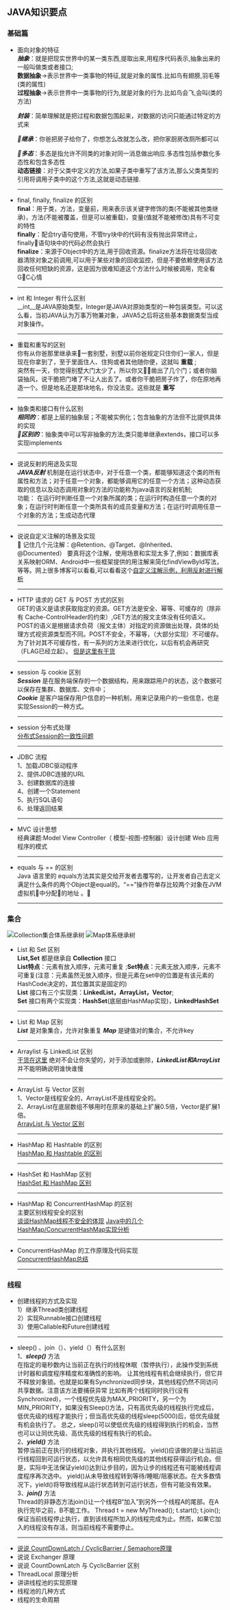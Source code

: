 ## JAVA知识要点

### 基础篇

- 面向对象的特征<br/>
    ___抽象___：就是把现实世界中的某一类东西,提取出来,用程序代码表示,抽象出来的一般叫做类或者接口;<br/>
    __数据抽象__->表示世界中一类事物的特征,就是对象的属性.比如鸟有翅膀,羽毛等(类的属性)<br/>
    __过程抽象__->表示世界中一类事物的行为,就是对象的行为.比如鸟会飞,会叫(类的方法)<br/>

    ___封装___：简单理解就是把过程和数据包围起来，对数据的访问只能通过特定的方式来<br/>

    ___继承___：你爸把房子给你了，你想怎么改就怎么改，把你家厨房改厕所都可以<br/>

    ___多态___：多态是指允许不同类的对象对同一消息做出响应.多态性包括参数化多态性和包含多态性<br/>
    __动态链接__：对于父类中定义的方法,如果子类中重写了该方法,那么父类类型的引用将调用子类中的这个方法,这就是动态链接.
    ***
- final, finally, finalize 的区别<br/>
    __final__：用于类，方法，变量前，用来表示该关键字修饰的类(不能被其他类继承)，方法(不能被覆盖，但是可以被重载)，变量(值就不能被修改)具有不可变的特性<br/>
    __finally__：配合try语句使用，不管try块中的代码有没有抛出异常终止，finally语句块中的代码必然会执行<br/>
    __finalize__：来源于Object中的方法,用于回收资源。finalize方法将在垃圾回收器清除对象之前调用,可以用于某些对象的回收监控，但是不要依赖使用该方法回收任何短缺的资源，这是因为很难知道这个方法什么时候被调用，完全看GC心情
    ***
- int 和 Integer 有什么区别<br/>
    __int__是JAVA原始类型，Integer是JAVA对原始类型的一种包装类型。可以这么看，当初JAVA认为万事万物兼对象，JAVA5之后将这些基本数据类型当成对象操作。
    ***
- 重载和重写的区别<br/>
    你有从你爸那里继承来一套别墅，别墅以前你爸规定只住你们一家人，但是现在你拿到了，至于里面住人、住狗或者其他随你便，这就叫 __重载__ ;<br/>
    突然有一天，你觉得别墅大门太少了，所以你又凿出了几个门；或者你脑袋抽风，说干脆把门堵了不让人出去了。或者你干脆把房子炸了，你在原地再造一个。但是地名还是那块地名，你没法变。这些就是 __重写__
    ***

- 抽象类和接口有什么区别<br/>
    ___相同的___：都是上层的抽象层；不能被实例化；包含抽象的方法但不比提供具体的实现<br/>
    ___区别的___：抽象类中可以写非抽象的方法;类只能单继承extends，接口可以多实现implements
    ***
- 说说反射的用途及实现<br/>
    ___JAVA反射___ 机制是在运行状态中，对于任意一个类，都能够知道这个类的所有属性和方法；对于任意一个对象，都能够调用它的任意一个方法；这种动态获取的信息以及动态调用对象的方法的功能称为java语言的反射机制;<br/>
    功能： 在运行时判断任意一个对象所属的类；在运行时构造任意一个类的对象；在运行时判断任意一个类所具有的成员变量和方法；在运行时调用任意一个对象的方法；生成动态代理
    ***
- 说说自定义注解的场景及实现<br/>
   记住几个元注解：@Retention、@Target、@Inherited、@Documented）
    要真将这个注解，使用场景和实现太多了,例如：数据库表关系映射ORM、Android中一些框架提供的用注解来简化findViewById写法，等等。网上很多博客可以看看,可以看看这个[自定义注解示例，利用反射进行解析](http://www.importnew.com/14479.html)
    ***
- HTTP 请求的 GET 与 POST 方式的区别<br/>
    GET的语义是请求获取指定的资源。GET方法是安全、幂等、可缓存的（除非有 Cache-ControlHeader的约束）,GET方法的报文主体没有任何语义。POST的语义是根据请求负荷（报文主体）对指定的资源做出处理，具体的处理方式视资源类型而不同。POST不安全，不幂等，（大部分实现）不可缓存。为了针对其不可缓存性，有一系列的方法来进行优化，以后有机会再研究（FLAG已经立起）。
    [但是这里有干货](http://mp.weixin.qq.com/s?__biz=MzI3NzIzMzg3Mw==&mid=100000054&idx=1&sn=71f6c214f3833d9ca20b9f7dcd9d33e4#rd)
    ***
- session 与 cookie 区别<br/>
    ___Session___ 是在服务端保存的一个数据结构，用来跟踪用户的状态，这个数据可以保存在集群、数据库、文件中；<br/>
    ___Cookie___ 是客户端保存用户信息的一种机制，用来记录用户的一些信息，也是实现Session的一种方式。
    ***
- session 分布式处理<br/>
    [分布式Session的一致性问题](https://www.cnblogs.com/study-everyday/p/7853145.html)
    ***
- JDBC 流程<br/>
    1、加载JDBC驱动程序<br/>
    2、提供JDBC连接的URL<br/>
    3、创建数据库的连接 <br/>
    4、创建一个Statement<br/>
    5、执行SQL语句<br/>
    6、处理返回结果<br/>
    ***
- MVC 设计思想<br/>
    经典课题:Model View Controller（ 模型-视图-控制器）设计创建 Web 应用程序的模式
    ***
- equals 与 == 的区别<br/>
    Java 语言里的 equals方法其实是交给开发者去覆写的，让开发者自己去定义满足什么条件的两个Object是equal的。“==”操作符单存比较两个对象在JVM虚拟机中分配的地址 。
    ***

### 集合
![Collection集合体系继承树](image/collection.png)
![Map体系继承树](image/map.png)
- List 和 Set 区别<br/>
    __List,Set__ 都是继承自 __Collection__ 接口<br/>
    __List特点__：元素有放入顺序，元素可重复 ;__Set特点__：元素无放入顺序，元素不可重复(注意：元素虽然无放入顺序，但是元素在set中的位置是有该元素的HashCode决定的，其位置其实是固定的)<br/>
    __List__ 接口有三个实现类：__LinkedList，ArrayList，Vector__;<br/>
    __Set__ 接口有两个实现类：__HashSet__(底层由HashMap实现)，__LinkedHashSet__
    ***
- List 和 Map 区别<br/>
    ___List___ 是对象集合，允许对象重复
    ___Map___ 是键值对的集合，不允许key 
    ***
- Arraylist 与 LinkedList 区别<br/>
    [干货在这里](http://blog.csdn.net/eson_15/article/details/51145788)
    绝对不会让你失望的，对于添加或删除，___LinkedList和ArrayList___ 并不能明确说明谁快谁慢
    ***
- ArrayList 与 Vector 区别<br/>
    1、Vector是线程安全的，ArrayList不是线程安全的。<br/>
    2、ArrayList在底层数组不够用时在原来的基础上扩展0.5倍，Vector是扩展1倍。<br/>
    [ArrayList 与 Vector 区别](https://zhuanlan.zhihu.com/p/28241176)
    ***
- HashMap 和 Hashtable 的区别<br/>
    [HashMap 和 Hashtable 的区别](http://www.importnew.com/24822.html)
    ***
- HashSet 和 HashMap 区别<br/>
    [HashSet 和 HashMap 区别](http://www.importnew.com/6931.html)
    ***
- HashMap 和 ConcurrentHashMap 的区别<br/>
    主要区别线程安全的区别<br/>
    [谈谈HashMap线程不安全的体现](https://my.oschina.net/hosee/blog/673521)
    [Java中的几个HashMap/ConcurrentHashMap实现分析](http://www.importnew.com/19685.html)
    ***
- ConcurrentHashMap 的工作原理及代码实现<br/>
    [ConcurrentHashMap总结](http://www.importnew.com/22007.html)
    ***

### 线程
- 创建线程的方式及实现<br/>
    1）继承Thread类创建线程<br/>
    2）实现Runnable接口创建线程<br/>
    3）使用Callable和Future创建线程<br/>
    ***
- sleep() 、join（）、yield（）有什么区别<br/>
    1、___sleep()___ 方法<br/>
    在指定的毫秒数内让当前正在执行的线程休眠（暂停执行），此操作受到系统计时器和调度程序精度和准确性的影响。 让其他线程有机会继续执行，但它并不释放对象锁。也就是如果有Synchronized同步块，其他线程仍然不同访问共享数据。注意该方法要捕获异常 
    比如有两个线程同时执行(没有Synchronized)，一个线程优先级为MAX_PRIORITY，另一个为MIN_PRIORITY，如果没有Sleep()方法，只有高优先级的线程执行完成后，低优先级的线程才能执行；但当高优先级的线程sleep(5000)后，低优先级就有机会执行了。
    总之，sleep()可以使低优先级的线程得到执行的机会，当然也可以让同优先级、高优先级的线程有执行的机会。<br/>
    2、___yield()___ 方法<br/>
    暂停当前正在执行的线程对象，并执行其他线程。
    yield()应该做的是让当前运行线程回到可运行状态，以允许具有相同优先级的其他线程获得运行机会。但是，实际中无法保证yield()达到让步目的，因为让步的线程还有可能被线程调度程序再次选中。
    yield()从未导致线程转到等待/睡眠/阻塞状态。在大多数情况下，yield()将导致线程从运行状态转到可运行状态，但有可能没有效果。<br/>
    3、___join()___ 方法<br/>
    Thread的非静态方法join()让一个线程B“加入”到另外一个线程A的尾部。在A执行完毕之前，B不能工作。
        Thread t = new MyThread();
        t.start();
        t.join();
    保证当前线程停止执行，直到该线程所加入的线程完成为止。然而，如果它加入的线程没有存活，则当前线程不需要停止。
    ***
- [说说 CountDownLatch / CyclicBarrier / Semaphore原理](http://www.importnew.com/21889.html)
- 说说 Exchanger 原理
- 说说 CountDownLatch 与 CyclicBarrier 区别
- ThreadLocal 原理分析
- 讲讲线程池的实现原理
- 线程池的几种方式
- 线程的生命周期
